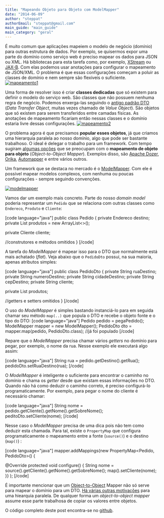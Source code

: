 ```yaml
---
title: "Mapeando Objeto para Objeto com ModelMapper"
date: "2014-06-09"
author: "steppat"
authorEmail: "steppat@gmail.com"
main_guide: "main_guide"
main_category: "geral"
---
```


É muito comum que aplicações mapeiem o modelo de negócio (domínio) para outras estrutura de dados. Por exemplo, se quisermos expor uma parte do domínio como serviço web é preciso mapear os dados para JSON ou XML. Há bibliotecas para esta tarefa como, por exemplo, [XStream](http://xstream.codehaus.org) ou [JAX-B](https://jaxb.java.net/). Com elas podemos usar anotações para configurar o mapeamento de JSON/XML. O problema é que essas configurações começam a poluir as classes de domínio e nem sempre são flexíveis o suficiente. [![mapeamento1](https://blog.caelum.com.br/wp-content/uploads/2014/04/mapeamento1.png)](https://blog.caelum.com.br/wp-content/uploads/2014/04/mapeamento1.png)

Uma forma de resolver isso é criar **classes dedicadas** que só existem para definir o modelo do serviço web. São classes que não possuem nenhuma regra de negócio. Podemos enxerga-las seguindo o [antigo padrão DTO](http://martinfowler.com/eaaCatalog/dataTransferObject.html) (_Data Transfer Object_, muitas vezes chamado de _Value Object_). São objetos que só existem para serem transferidos entre camadas físicas. As anotações de mapeamento ficariam então nessas classes e o domínio estaria livre dessas configurações. [![mapeamento2](https://blog.caelum.com.br/wp-content/uploads/2014/04/mapeamento2.png)](https://blog.caelum.com.br/wp-content/uploads/2014/04/mapeamento12png)

O problema agora é que precisamos **popular esses objetos**, já que criamos uma hierarquia paralela ao nosso domínio, algo que pode ser bastante trabalhoso. O ideal é delegar o trabalho para um framework. Com tempo sugiram [algumas opções](http://www.javacodegeeks.com/2013/10/java-object-to-object-mapper.html) que se preocupam com o **mapeamento de objeto para objeto** (_Object-to-Object Mapper_). Exemplos disso, são [Apache Dozer](http://dozer.sourceforge.net/), [Orika](http://orika-mapper.github.io/), [Automapper](http://automapper.org/) e entre vários outros.

Um framework que se destaca no mercado é o [ModelMapper](http://modelmapper.org/). Com ele é possível mapear modelos complexos, com nenhuma ou poucas configurações - sempre seguindo convenções.

[![modelmapper](https://blog.caelum.com.br/wp-content/uploads/2014/04/modelmapper2.jpg)](https://blog.caelum.com.br/wp-content/uploads/2014/04/modelmapper2.jpg)

Vamos dar um exemplo mais concreto. Parte do nosso _domain model_ poderia representar um `Pedido` que se relaciona com outras classes como `Endereco`, `Produto` e `Cliente`:

\[code language="java"\] public class Pedido { private Endereco destino; private List<Produto> produtos = new ArrayList<>();

private Cliente cliente;

//construtores e métodos omitidos } \[/code\]

A tarefa do _ModelMapper_ é mapear isso para o DTO que normalmente está mais achatado (_flat_). Veja abaixo que o `PedidoDto` possui, na sua maioria, apenas atributos simples:

\[code language="java"\] public class PedidoDto { private String ruaDestino; private String numeroDestino; private String cidadeDestino; private String cepDestino; private String cliente;

private List<ProdutoDto> produtos;

//getters e setters omitidos } \[/code\]

O uso do _ModelMapper_ é simples bastando instanciá-lo para em seguida chamar seu método `map(..)` que popula o DTO e recebe o objeto fonte e o tipo do DTO: \[code language="java"\] Pedido pedido = pegaPedido(); ModelMapper mapper = new ModelMapper(); PedidoDto dto = mapper.map(pedido, PedidoDto.class); //já foi populado \[/code\]

Repare que o _ModelMapper_ precisa chamar vários _getters_ no domínio para pegar, por exemplo, o nome da rua. Nesse exemplo ele executará algo assim:

\[code language="java"\] String rua = pedido.getDestino().getRua(); pedidoDto.setRuaDestino(rua); \[/code\]

O _ModelMapper_ é inteligente o suficiente para encontrar o caminho no domínio e chama os _getter_ desde que existam essas informações no DTO. Quando não há como deduzir o caminho correto, é preciso configurá-lo programaticamente. Por exemplo, para pegar o nome do cliente é necessário chamar:

\[code language="java"\] String nome = pedido.getCliente().getNome().getSobreNome(); peditoDto.setCliente(nome); \[/code\]

Nesse caso o _ModelMapper_ precisa de uma dica pois não tem como deduzir esta chamada. Para tal, existe o `PropertyMap` que configura programaticamente o mapeamento entre a fonte (`source()`) e o destino (`map()`) :

\[code language="java"\] mapper.addMappings(new PropertyMap<Pedido, PedidoDto>() {

@Override protected void configure() { String nome = source().getCliente().getNome().getSobreNome(); map().setCliente(nome); }} ); \[/code\]

É importante mencionar que um [Object-to-Object](http://www.javacodegeeks.com/2013/10/java-object-to-object-mapper.html) Mapper não só serve para mapear o domínio para um DTO. [Há várias outras motivações](http://dozer.sourceforge.net/documentation/whymap.html) para uma hiearquia paralela. De qualquer forma um _object-to-object mapper_ assume esse parte trabalhosa de copiar os valores entre objetos.

O código completo deste post encontra-se no [github](https://github.com/steppat/modelmapper).
